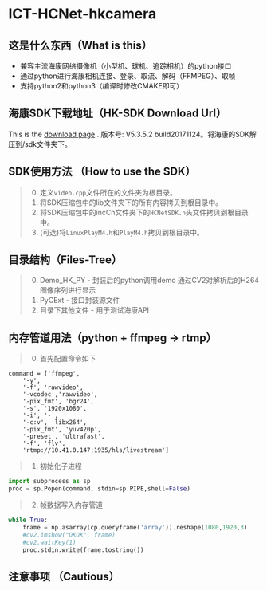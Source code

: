 # ICT-HCNet-hkcamera
## 这是什么东西（What is this）
* 兼容主流海康网络摄像机（小型机、球机、追踪相机）的python接口
* 通过python进行海康相机连接、登录、取流、解码（FFMPEG）、取帧
* 支持python2和python3（编译时修改CMAKE即可）

## 海康SDK下载地址（HK-SDK Download Url）
This is the [download page](http://www.hikvision.com/cn/download_more_403.html "Title") .
版本号: V5.3.5.2 build20171124。将海康的SDK解压到/sdk文件夹下。

## SDK使用方法 （How to use the SDK）
> 0.   定义`video.cpp`文件所在的文件夹为根目录。
> 1.   将SDK压缩包中的lib文件夹下的所有内容拷贝到根目录中。
> 2.   将SDK压缩包中的incCn文件夹下的`HCNetSDK.h`头文件拷贝到根目录中。
> 3.   (可选)将`LinuxPlayM4.h`和`PlayM4.h`拷贝到根目录中。

## 目录结构（Files-Tree）
> 0.   Demo_HK_PY - 封装后的python调用demo 通过CV2对解析后的H264图像序列进行显示
> 1.   PyCExt - 接口封装源文件
> 2.   目录下其他文件 - 用于测试海康API

## 内存管道用法（python + ffmpeg -> rtmp）
> 0.   首先配置命令如下

    command = ['ffmpeg',
        '-y',
        '-f', 'rawvideo',
        '-vcodec','rawvideo',
        '-pix_fmt', 'bgr24',
        '-s', '1920x1080',
        '-i', '-',
        '-c:v', 'libx264',
        '-pix_fmt', 'yuv420p',
        '-preset', 'ultrafast',
        '-f', 'flv',
        'rtmp://10.41.0.147:1935/hls/livestream']
    
> 1.   初始化子进程

```python
import subprocess as sp
proc = sp.Popen(command, stdin=sp.PIPE,shell=False)
```

> 2.   帧数据写入内存管道

```python
while True:
    frame = np.asarray(cp.queryframe('array')).reshape(1080,1920,3)
    #cv2.imshow("OKOK", frame)
    #cv2.waitKey(1)
    proc.stdin.write(frame.tostring())
```

## 注意事项 （Cautious）
